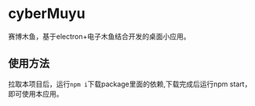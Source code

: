 # cyberMuyu
赛博木鱼，基于electron+电子木鱼结合开发的桌面小应用。
## 使用方法
拉取本项目后，运行`npm i`下载package里面的依赖,下载完成后运行npm start，即可使用本应用。
